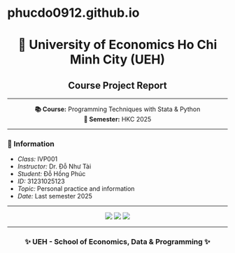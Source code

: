 # phucdo0912.github.io
<h1 align="center">📘 University of Economics Ho Chi Minh City (UEH)</h1>
<h2 align="center">Course Project Report</h2>

---

<p align="center">
  <b>📚 Course:</b> Programming Techniques with Stata & Python <br/>
  <b>📅 Semester:</b> HKC 2025 <br/>
</p>

---

### 📌 Information

- *Class:* IVP001  
- *Instructor:* Dr. Đỗ Như Tài  
- *Student:* Đỗ Hồng Phúc
- *ID:* 31231025123
- *Topic:* Personal practice and information
- *Date:* Last semester 2025

---

<p align="center">
  <img src="https://img.shields.io/badge/Python-3.11-blue?logo=python&logoColor=white&style=for-the-badge"/>
  <img src="https://img.shields.io/badge/Stata-17-4E9A06?style=for-the-badge"/>
  <img src="https://img.shields.io/badge/GitHub-Repo-black?logo=github&style=for-the-badge"/>
</p>

---

<h3 align="center">✨ UEH - School of Economics, Data & Programming ✨</h3>
